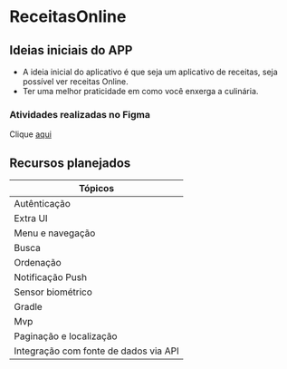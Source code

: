 # ReceitasOnline


## Ideias iniciais do APP
* A ideia inicial do aplicativo é que seja um aplicativo de receitas, seja possível ver receitas Online.
* Ter uma melhor praticidade em como você enxerga a culinária.

### Atividades realizadas no Figma
Clique [aqui](https://www.figma.com/file/MOfEUF7rr7JABwTsXJNgbd/Mobile?type=design&mode=design&t=8skMof6Ox1uX4ZyD-1)


## Recursos planejados 
|        Tópicos      |
|---------------------|
| Autênticação |
| Extra UI |
| Menu e navegação |
| Busca |
| Ordenação |
| Notificação Push |
| Sensor biométrico |
| Gradle |
| Mvp |
| Paginação e localização |
| Integração com fonte de dados via API |
